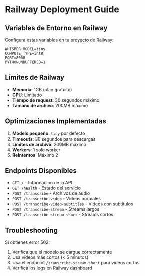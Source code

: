 # Railway Deployment Guide

## Variables de Entorno en Railway

Configura estas variables en tu proyecto de Railway:

```
WHISPER_MODEL=tiny
COMPUTE_TYPE=int8
PORT=8000
PYTHONUNBUFFERED=1
```

## Límites de Railway

- **Memoria**: 1GB (plan gratuito)
- **CPU**: Limitado
- **Tiempo de request**: 30 segundos máximo
- **Tamaño de archivo**: 200MB máximo

## Optimizaciones Implementadas

1. **Modelo pequeño**: `tiny` por defecto
2. **Timeouts**: 30 segundos para descargas
3. **Límites de archivo**: 200MB máximo
4. **Workers**: 1 solo worker
5. **Reintentos**: Máximo 2

## Endpoints Disponibles

- `GET /` - Información de la API
- `GET /health` - Estado del servicio
- `POST /transcribe` - Archivos de audio
- `POST /transcribe-video` - Videos normales
- `POST /transcribe-video-subtitles` - Videos con subtítulos
- `POST /transcribe-stream` - Streams largos
- `POST /transcribe-stream-short` - Streams cortos

## Troubleshooting

Si obtienes error 502:
1. Verifica que el modelo se cargue correctamente
2. Usa videos más cortos (< 5 minutos)
3. Usa el endpoint `/transcribe-stream-short` para videos cortos
4. Verifica los logs en Railway dashboard
